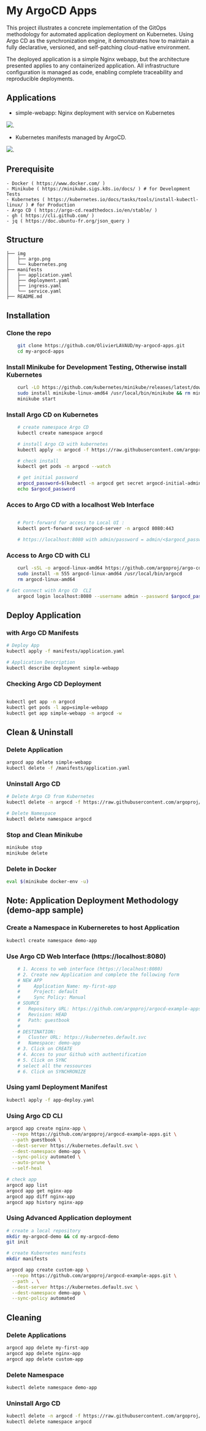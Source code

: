 # My ArgoCD Apps

This project illustrates a concrete implementation of the GitOps methodology for automated application deployment on Kubernetes. Using Argo CD as the synchronization engine, it demonstrates how to maintain a fully declarative, versioned, and self-patching cloud-native environment.

The deployed application is a simple Nginx webapp, but the architecture presented applies to any containerized application. All infrastructure configuration is managed as code, enabling complete traceability and reproducible deployments.

## Applications
- simple-webapp: Nginx deployment with service on Kubernetes


![](/img/kubernetes.png).

- Kubernetes manifests managed by ArgoCD.

![](/img/argo.png).



## Prerequisite
    - Docker ( https://www.docker.com/ )
    - Minikube ( https://minikube.sigs.k8s.io/docs/ ) # for Development Tests
    - Kubernetes ( https://kubernetes.io/docs/tasks/tools/install-kubectl-linux/ ) # for Production
    - Argo CD ( https://argo-cd.readthedocs.io/en/stable/ )
    - gh ( https://cli.github.com/ )
    - jq ( https://doc.ubuntu-fr.org/json_query )


## Structure
```text
├── img
│   ├── argo.png
│   └── kubernetes.png
├── manifests
│   ├── application.yaml
│   ├── deployment.yaml
│   ├── ingress.yaml
│   └── service.yaml
├── README.md
```
## Installation 

### Clone the repo 
```bash
    git clone https://github.com/OlivierLAVAUD/my-argocd-apps.git
    cd my-argocd-apps
```
### Install Minikube for Development Testing, Otherwise install Kubernetes 

```bash
    curl -LO https://github.com/kubernetes/minikube/releases/latest/download/minikube-linux-amd64
    sudo install minikube-linux-amd64 /usr/local/bin/minikube && rm minikube-linux-amd64
    minikube start
```

### Install Argo CD on Kubernetes
```bash
    # create namespace Argo CD
    kubectl create namespace argocd

    # install Argo CD with kubernetes
    kubectl apply -n argocd -f https://raw.githubusercontent.com/argoproj/argo-cd/stable/manifests/install.yaml

    # check install
    kubectl get pods -n argocd --watch

    # get initial password
    argocd_password=$(kubectl -n argocd get secret argocd-initial-admin-secret -o jsonpath="{.data.password}" | base64 -d)
    echo $argocd_password

```

### Acces to Argo CD with a localhost Web Interface
```bash

    # Port-forward for access to Local UI :
    kubectl port-forward svc/argocd-server -n argocd 8080:443

    # https://localhost:8080 with admin/password = admin/<$argocd_password>
```

### Access to Argo CD with CLI
```bash
    curl -sSL -o argocd-linux-amd64 https://github.com/argoproj/argo-cd/releases/latest/download/argocd-linux-amd64
    sudo install -m 555 argocd-linux-amd64 /usr/local/bin/argocd
    rm argocd-linux-amd64

# Get connect with Argo CD  CLI
    argocd login localhost:8080 --username admin --password $argocd_password
```

## Deploy Application
### with Argo CD Manifests
```bash
# Deploy App
kubectl apply -f manifests/application.yaml

# Application Description
kubectl describe deployment simple-webapp
```

### Checking Argo CD Deployment
```bash

kubectl get app -n argocd
kubectl get pods -l app=simple-webapp
kubectl get app simple-webapp -n argocd -w
```

## Clean & Uninstall
### Delete Application
```bash
argocd app delete simple-webapp
kubectl delete -f /manifests/application.yaml
```

### Uninstall Argo CD

```bash
# Delete Argo CD from Kubernetes
kubectl delete -n argocd -f https://raw.githubusercontent.com/argoproj/argo-cd/stable/manifests/install.yaml

# Delete Namespace
kubectl delete namespace argocd
```

### Stop and Clean Minikube
```bash
minikube stop
minikube delete
```

### Delete in Docker
```bash
eval $(minikube docker-env -u)
```


## Note: Application Deployment Methodology (demo-app sample)

### Create a Namespace in Kuberneretes to host Application 
```bash
kubectl create namespace demo-app
```


### Use Argo CD Web Interface (https://localhost:8080) 
```bash
    # 1. Access to web interface (https://localhost:8080) 
    # 2. Create new Application and complete the following form 
    # NEW APP
    #     Application Name: my-first-app
    #     Project: default
    #     Sync Policy: Manual
    # SOURCE
    #   Repository URL: https://github.com/argoproj/argocd-example-apps.git
    #   Revision: HEAD
    #   Path: guestbook
    #
    # DESTINATION:
    #   Cluster URL: https://kubernetes.default.svc
    #   Namespace: demo-app
    # 3. Click on CREATE
    # 4. Acces to your Github with authentification
    # 5. Click on SYNC 
    # select all the ressources
    # 6. Click on SYNCHRONIZE

```
### Using yaml Deployment Manifest 
```bash
kubectl apply -f app-deploy.yaml
```

### Using Argo CD CLI
```bash
argocd app create nginx-app \
  --repo https://github.com/argoproj/argocd-example-apps.git \
  --path guestbook \
  --dest-server https://kubernetes.default.svc \
  --dest-namespace demo-app \
  --sync-policy automated \
  --auto-prune \
  --self-heal

# check app
argocd app list
argocd app get nginx-app
argocd app diff nginx-app
argocd app history nginx-app
```

### Using Advanced Application deployment
```bash
# create a local repository
mkdir my-argocd-demo && cd my-argocd-demo
git init

# create Kubernetes manifests
mkdir manifests

argocd app create custom-app \
  --repo https://github.com/argoproj/argocd-example-apps.git \
  --path . \
  --dest-server https://kubernetes.default.svc \
  --dest-namespace demo-app \
  --sync-policy automated
```

## Cleaning
### Delete Applications

```bash
argocd app delete my-first-app
argocd app delete nginx-app
argocd app delete custom-app
```
### Delete Namespace
```bash
kubectl delete namespace demo-app
```

### Uninstall Argo CD

```bash
kubectl delete -n argocd -f https://raw.githubusercontent.com/argoproj/argo-cd/stable/manifests/install.yaml
kubectl delete namespace argocd
```
